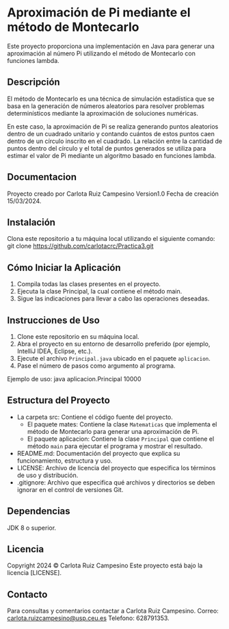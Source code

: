 # Aproximación de Pi mediante el método de Montecarlo

Este proyecto proporciona una implementación en Java para generar una aproximación al número Pi utilizando el método de Montecarlo con funciones lambda.

## Descripción

El método de Montecarlo es una técnica de simulación estadística que se basa en la generación de números aleatorios para resolver problemas determinísticos mediante la aproximación de soluciones numéricas.

En este caso, la aproximación de Pi se realiza generando puntos aleatorios dentro de un cuadrado unitario y contando cuántos de estos puntos caen dentro de un círculo inscrito en el cuadrado. La relación entre la cantidad de puntos dentro del círculo y el total de puntos generados se utiliza para estimar el valor de Pi mediante un algoritmo basado en funciones lambda.

## Documentacion
Proyecto creado por Carlota Ruiz Campesino Version1.0 Fecha de creación 15/03/2024.

## Instalación
Clona este repositorio a tu máquina local utilizando el siguiente comando:
git clone https://github.com/carlotacrc/Practica3.git

## Cómo Iniciar la Aplicación
1. Compila todas las clases presentes en el proyecto.
2. Ejecuta la clase Principal, la cual contiene el método main.
3. Sigue las indicaciones para llevar a cabo las operaciones deseadas.

## Instrucciones de Uso

1. Clone este repositorio en su máquina local.
2. Abra el proyecto en su entorno de desarrollo preferido (por ejemplo, IntelliJ IDEA, Eclipse, etc.).
3. Ejecute el archivo `Principal.java` ubicado en el paquete `aplicacion`.
4. Pase el número de pasos como argumento al programa.

Ejemplo de uso:
java aplicacion.Principal 10000

## Estructura del Proyecto

- La carpeta src: Contiene el código fuente del proyecto.
  - El paquete mates: Contiene la clase `Matematicas` que implementa el método de Montecarlo para generar una aproximación de Pi.
  - El paquete aplicacion: Contiene la clase `Principal` que contiene el método `main` para ejecutar el programa y mostrar el resultado.
- README.md: Documentación del proyecto que explica su funcionamiento, estructura y uso.
- LICENSE: Archivo de licencia del proyecto que especifica los términos de uso y distribución.
- .gitignore: Archivo que especifica qué archivos y directorios se deben ignorar en el control de versiones Git.

## Dependencias

JDK 8 o superior.

## Licencia

Copyright 2024 © Carlota Ruiz Campesino Este proyecto está bajo la licencia [LICENSE].

## Contacto

Para consultas y comentarios contactar a Carlota Ruiz Campesino. Correo: carlota.ruizcampesino@usp.ceu.es Telefono: 628791353.
